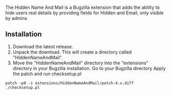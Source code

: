 The Hidden Name And Mail is a Bugzilla extension that adds the ability to hide users real details by providing fields for Hidden and Email, only visible by admins

## Installation ##
  1. Download the latest release.
  1. Unpack the download. This will create a directory called "HiddenNameAndMail".
  1. Move the "HiddenNameAndMail" directory into the "extensions" directory in your Bugzilla installation.
Go to your Bugzilla directory
Apply the patch and run checksetup.pl
```
patch -p0 -i extensions/HiddenNameAndMail/patch-4.x.diff
./checksetup.pl
```